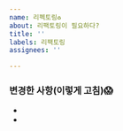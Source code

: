 ```yaml
---
name: 리펙토링♻️
about: 리팩토링이 필요하다?
title: ''
labels: 리팩토링
assignees: ''

---
```


### 변경한 사항(이렇게 고침)😱

- <!--어떤식으로 리펙토링 하였는지-->
-
